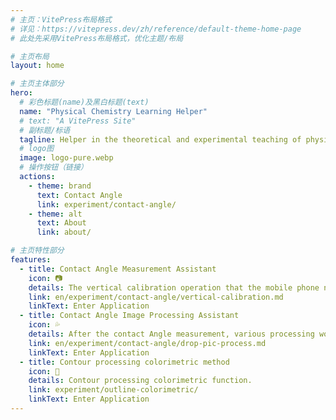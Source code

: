 ```yaml
---
# 主页：VitePress布局格式
# 详见：https://vitepress.dev/zh/reference/default-theme-home-page
# 此处先采用VitePress布局格式，优化主题/布局

# 主页布局
layout: home

# 主页主体部分
hero:
  # 彩色标题(name)及黑白标题(text)
  name: "Physical Chemistry Learning Helper"
  # text: "A VitePress Site"
  # 副标题/标语
  tagline: Helper in the theoretical and experimental teaching of physical chemistry.
  # logo图
  image: logo-pure.webp
  # 操作按钮（链接）
  actions:
    - theme: brand
      text: Contact Angle
      link: experiment/contact-angle/
    - theme: alt
      text: About
      link: about/

# 主页特性部分
features:
  - title: Contact Angle Measurement Assistant
    icon: 📷
    details: The vertical calibration operation that the mobile phone needs to perform before the contact Angle measurement.
    link: en/experiment/contact-angle/vertical-calibration.md
    linkText: Enter Application
  - title: Contact Angle Image Processing Assistant
    icon: 💦
    details: After the contact Angle measurement, various processing works need to be carried out on the image to finally obtain the contact Angle data.
    link: en/experiment/contact-angle/drop-pic-process.md
    linkText: Enter Application
  - title: Contour processing colorimetric method
    icon: 🎨
    details: Contour processing colorimetric function.
    link: experiment/outline-colorimetric/
    linkText: Enter Application
---
```

